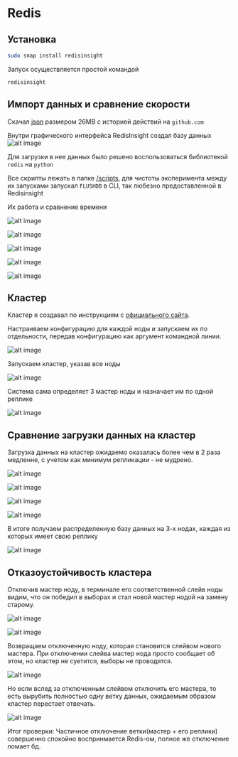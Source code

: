 # Redis

## Установка

```bash
sudo snap install redisinsight
```
Запуск осуществляется простой командой 
```bash
redisinsight
```

## Импорт данных и сравнение скорости

Скачал [json](https://github.com/tdarbinyan/sbertech-dbs/blob/main/homework2/dataset/large-file.json) размером 26MB с историей действий на `github.com`

Внутри графического интерфейса RedisInsight создал базу данных
![alt image](https://github.com/tdarbinyan/sbertech-dbs/blob/main/homework2/images/image1.png?raw=true)

Для загрузки в нее данных было решено воспользоваться библиотекой ```redis``` на ```python```

Все скрипты лежать в папке [/scripts](https://github.com/tdarbinyan/sbertech-dbs/blob/main/homework2/scripts), для чистоты эксперимента между их запусками запускал ```FLUSHDB``` в CLI, так любезно предоставленной в Redisinsight

Их работа и сравнение времени

![alt image](https://github.com/tdarbinyan/sbertech-dbs/blob/main/homework2/images/image2.jpg?raw=true)

![alt image](https://github.com/tdarbinyan/sbertech-dbs/blob/main/homework2/images/image3.png?raw=true)

![alt image](https://github.com/tdarbinyan/sbertech-dbs/blob/main/homework2/images/image4.png?raw=true)

![alt image](https://github.com/tdarbinyan/sbertech-dbs/blob/main/homework2/images/image5.png?raw=true)

![alt image](https://github.com/tdarbinyan/sbertech-dbs/blob/main/homework2/images/image6.png?raw=true)

## Кластер

Кластер я создавал по инструкциям с [официального сайта](https://developer.redis.com/operate/redis-at-scale/scalability/exercise-1/).

Настраиваем конфигурацию для каждой ноды и запускаем их по отдельности, передав конфигурацию как аргумент командной линии.

![alt image](https://github.com/tdarbinyan/sbertech-dbs/blob/main/homework2/images/image7.png?raw=true)

Запускаем кластер, указав все ноды

![alt image](https://github.com/tdarbinyan/sbertech-dbs/blob/main/homework2/images/image8.png?raw=true)

Система сама определяет 3 мастер ноды и назначает им по одной реплике

![alt image](https://github.com/tdarbinyan/sbertech-dbs/blob/main/homework2/images/image9.png?raw=true)

## Сравнение загрузки данных на кластер

Загрузка данных на кластер ожидаемо оказалась более чем в 2 раза медленне, с учетом как минимум репликации - не мудрено.

![alt image](https://github.com/tdarbinyan/sbertech-dbs/blob/main/homework2/images/image10.png?raw=true)

![alt image](https://github.com/tdarbinyan/sbertech-dbs/blob/main/homework2/images/image11.png?raw=true)

![alt image](https://github.com/tdarbinyan/sbertech-dbs/blob/main/homework2/images/image12.png?raw=true)

![alt image](https://github.com/tdarbinyan/sbertech-dbs/blob/main/homework2/images/image13.png?raw=true)

В итоге получаем распределенную базу данных на 3-х нодах, каждая из которых имеет свою реплику

![alt image](https://github.com/tdarbinyan/sbertech-dbs/blob/main/homework2/images/image14.png?raw=true)

## Отказоустойчивость кластера
Отключив мастер ноду, в терминале его соответственной слейв ноды видим, что он победил в выборах и стал новой мастер нодой на замену старому.

![alt image](https://github.com/tdarbinyan/sbertech-dbs/blob/main/homework2/images/image15.png?raw=true)

![alt image](https://github.com/tdarbinyan/sbertech-dbs/blob/main/homework2/images/image16.png?raw=true)

Возвращаем отключенную ноду, которая становится слейвом нового мастера. При отключении слейва мастер нода просто сообщает об этом, но кластер не суетится, выборы не проводятся.

![alt image](https://github.com/tdarbinyan/sbertech-dbs/blob/main/homework2/images/image17.png?raw=true)

Но если вслед за отключенным слейвом отключить его мастера, то есть вырубить полностью одну ветку данных, ожидаемым образом кластер перестает отвечать.

![alt image](https://github.com/tdarbinyan/sbertech-dbs/blob/main/homework2/images/image18.png?raw=true)

Итог проверки:
Частичное отключение ветки(мастер + его реплики) совершенно спокойно воспринмается Redis-ом, полное же отключение ломает бд. 